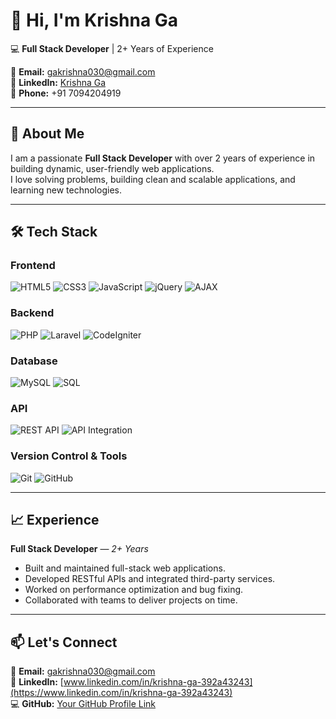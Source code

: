 # 👋 Hi, I'm Krishna Ga

💻 **Full Stack Developer** | 2+ Years of Experience  

📧 **Email:** [gakrishna030@gmail.com](mailto:gakrishna030@gmail.com)  
🔗 **LinkedIn:** [Krishna Ga](https://www.linkedin.com/in/krishna-ga-392a43243)  
📱 **Phone:** +91 7094204919  

---

## 🚀 About Me
I am a passionate **Full Stack Developer** with over 2 years of experience in building dynamic, user-friendly web applications.  
I love solving problems, building clean and scalable applications, and learning new technologies.

---

## 🛠 Tech Stack

### **Frontend**
![HTML5](https://img.shields.io/badge/HTML5-E34F26?style=for-the-badge&logo=html5&logoColor=white)
![CSS3](https://img.shields.io/badge/CSS3-1572B6?style=for-the-badge&logo=css3&logoColor=white)
![JavaScript](https://img.shields.io/badge/JavaScript-F7DF1E?style=for-the-badge&logo=javascript&logoColor=black)
![jQuery](https://img.shields.io/badge/jQuery-0769AD?style=for-the-badge&logo=jquery&logoColor=white)
![AJAX](https://img.shields.io/badge/AJAX-005571?style=for-the-badge)

### **Backend**
![PHP](https://img.shields.io/badge/PHP-777BB4?style=for-the-badge&logo=php&logoColor=white)
![Laravel](https://img.shields.io/badge/Laravel-FF2D20?style=for-the-badge&logo=laravel&logoColor=white)
![CodeIgniter](https://img.shields.io/badge/CodeIgniter-EF4223?style=for-the-badge&logo=codeigniter&logoColor=white)

### **Database**
![MySQL](https://img.shields.io/badge/MySQL-4479A1?style=for-the-badge&logo=mysql&logoColor=white)
![SQL](https://img.shields.io/badge/SQL-003B57?style=for-the-badge)

### **API**
![REST API](https://img.shields.io/badge/REST-02569B?style=for-the-badge&logo=rest&logoColor=white)
![API Integration](https://img.shields.io/badge/API%20Integration-4A90E2?style=for-the-badge)

### **Version Control & Tools**
![Git](https://img.shields.io/badge/Git-F05033?style=for-the-badge&logo=git&logoColor=white)
![GitHub](https://img.shields.io/badge/GitHub-181717?style=for-the-badge&logo=github&logoColor=white)

---

## 📈 Experience
**Full Stack Developer** — *2+ Years*  
- Built and maintained full-stack web applications.
- Developed RESTful APIs and integrated third-party services.
- Worked on performance optimization and bug fixing.
- Collaborated with teams to deliver projects on time.

---

## 📫 Let's Connect
📧 **Email:** [gakrishna030@gmail.com](mailto:gakrishna030@gmail.com)  
🔗 **LinkedIn:** [www.linkedin.com/in/krishna-ga-392a43243](https://www.linkedin.com/in/krishna-ga-392a43243)  
💻 **GitHub:** [Your GitHub Profile Link](https://github.com/)  
